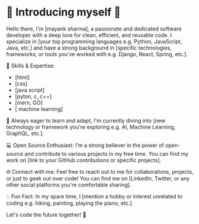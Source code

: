 # 🌟  Introducing myself  🌟

Hello there, I'm [mayank sharma], a passionate and dedicated software developer with a deep love for clean, efficient, and reusable code. I specialize in [your top programming languages e.g. Python, JavaScript, Java, etc.] and have a strong background in [specific technologies, frameworks, or tools you've worked with e.g. Django, React, Spring, etc.].

🔧 Skills & Expertise:
- [html]
- [css]
- [java script]
- [pyton, c, c++]
- [mern, GO]
- [ machine learning]

👀 Always eager to learn and adapt, I'm currently diving into [new technology or framework you're exploring e.g. AI, Machine Learning, GraphQL, etc.].

💻 Open Source Enthusiast:
I'm a strong believer in the power of open-source and contribute to various projects in my free time. You can find my work on [link to your GitHub contributions or specific projects].

🌐 Connect with me:
Feel free to reach out to me for collaborations, projects, or just to geek out over code! You can find me on [LinkedIn, Twitter, or any other social platforms you're comfortable sharing].

💡 Fun Fact:
In my spare time, I [mention a hobby or interest unrelated to coding e.g. hiking, painting, playing the piano, etc.]

Let's code the future together! 🚀

